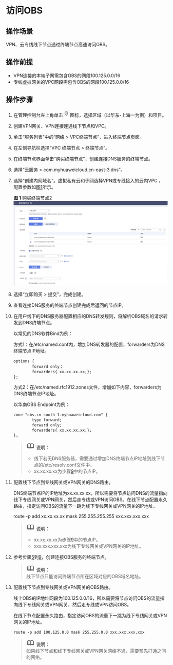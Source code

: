 # 访问OBS<a name="vpcep_03_0300"></a>

## 操作场景<a name="section208321434111114"></a>

VPN、云专线线下节点通过终端节点高速访问OBS。

## 操作前提<a name="section4151131713"></a>

-   VPN连接的本端子网需包含OBS的网段100.125.0.0/16
-   专线虚拟网关的VPC网段需包含OBS的网段100.125.0.0/16

## 操作步骤<a name="section14475182616113"></a>

1.  在管理控制台左上角单击![](figures/icon-region.png)图标，选择区域（以华东-上海一为例）和项目。
2.  创建VPN网关、VPN连接连通线下节点和VPC。
3.  单击“服务列表”中的“网络 \> VPC终端节点”，进入终端节点页面。
4.  在左侧导航栏选择“VPC 终端节点 \> 终端节点”。
5.  <a name="li145571928161519"></a>在终端节点界面单击“购买终端节点”，创建连接DNS服务的终端节点。
6.  选择“云服务 \> com.myhuaweicloud.cn-east-3.dns”。
7.  选择“创建内网域名”。虚拟私有云和子网选择VPN或专线接入的云内VPC ，配置参数如[图1](#fig9987546115420)所示。

    **图 1**  购买终端节点2<a name="fig9987546115420"></a>  
    ![](figures/购买终端节点2.png "购买终端节点2")

8.  选择“立即购买 \> 提交”，完成创建。
9.  <a name="li688862223218"></a>查看连接DNS服务的终端节点创建完成后返回的节点IP。
10. 在用户线下的DNS服务器配置相应的DNS转发规则，将解析OBS域名的请求转发到DNS终端节点。

    以常见的DNS软件Bind为例：

    方式1：在/etc/named.conf内，增加DNS转发器的配置，forwarders为DNS终端节点IP地址。

    ```
    options {
            forward only；
            forwarders{ xx.xx.xx.xx;};
    };
    ```

    方式2：在/etc/named.rfc1912.zones文件，增加如下内容，forwarders为DNS终端节点IP地址。

    以华南OBS Endpoint为例：

    ```
    zone "obs.cn-south-1.myhuaweicloud.com" {
            type forward;
            forward only;
            forwarders{ xx.xx.xx.xx;};
    };
    ```

    >![](public_sys-resources/icon-note.gif) **说明：**   
    >-   线下若无DNS服务器，需要通过增加DNS终端节点IP地址到线下节点的/etc/resolv.conf文件中。  
    >-   xx.xx.xx.xx为步骤[9](#li688862223218)中的节点IP。  

11. 配置线下节点到专线网关或VPN网关的DNS路由。

    DNS终端节点IP的IP地址为xx.xx.xx.xx，所以需要将节点访问DNS的流量指向线下专线网关或VPN网关，然后走专线或VPN访问OBS。在线下节点配置永久路由，指定访问OBS的流量下一跳为线下专线网关或VPN网关的IP地址。

    route -p add xx.xx.xx.xx mask 255.255.255.255 xxx.xxx.xxx.xxx

    >![](public_sys-resources/icon-note.gif) **说明：**   
    >-   xx.xx.xx.xx为步骤[9](#li688862223218)中的节点IP。  
    >-   xxx.xxx.xxx.xxx为线下专线网关或VPN网关的IP地址。  

12. 参考步骤[5](#li145571928161519)到[9](#li688862223218)，创建连接OBS服务的终端节点。

    >![](public_sys-resources/icon-note.gif) **说明：**   
    >线下节点只能访问终端节点所在区域对应的OBS域名地址。  

13. 配置线下节点到专线网关或VPN网关的OBS路由。

    线上OBS的IP地址网段为100.125.0.0/16，所以需要将节点访问OBS的流量指向线下专线网关或VPN网关，然后走专线或VPN访问OBS。

    在线下节点配置永久路由，指定访问OBS的流量下一跳为线下专线网关或VPN网关的IP地址。

    ```
    route -p add 100.125.0.0 mask 255.255.0.0 xxx.xxx.xxx.xxx
    ```

    >![](public_sys-resources/icon-note.gif) **说明：**   
    >如果线下节点和线下专线网关或VPN网关网络不通，需要预先打通之间的网络。  


